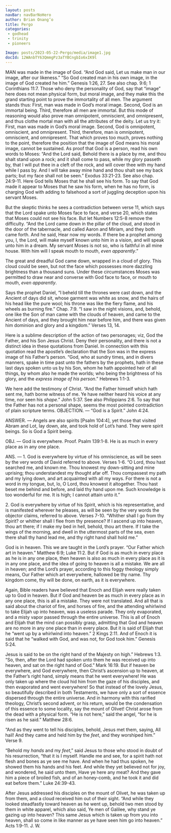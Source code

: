 ```yaml
---
layout: posts 
navBar: navBarNoHero 
author: Brian Onang’o 
title: Pergo 
categories:
 - godhead
 - trinity
 - pioneers

Image: posts/2023-05-22-Pergo/media/image1.jpg 
docId: 12WAnbTY63QmmgPz3aTYBCngbIo6xIK9l
---
```

 
MAN was made in the image of God. “And God said, Let us make man in our image, after our likeness.” “So God created man in his own image, in the image of God created he him.” Genesis 1:26, 27. See also chap. 9:6; 1 Corinthians 11:7. Those who deny the personality of God, say that “image” here does not mean physical form, but moral image, and they make this the grand starting point to prove the immortality of all men. The argument stands thus: First, man was made in God’s moral image. Second, God is an immortal being. Third, therefore all men are immortal. But this mode of reasoning would also prove man omnipotent, omniscient, and omnipresent, and thus clothe mortal man with all the attributes of the deity. Let us try it: First, man was made in God’s moral image. Second, God is omnipotent, omniscient, and omnipresent. Third, therefore, man is omnipotent, omniscient, and omnipresent. That which proves too much, proves nothing to the point, therefore the position that the image of God means his moral image, cannot be sustained. As proof that God is a person, read his own words to Moses: “And the Lord said, Behold there is a place by me, and thou shalt stand upon a rock; and it shall come to pass, while my glory passeth by, that I will put thee in a cleft of the rock, and will cover thee with my hand while I pass by. And I will take away mine hand and thou shalt see my back parts; but my face shall not be seen.” Exodus 33:21-23. See also chap. 24:9-11. Here God tells Moses that he shall see his form. To say that God made it appear to Moses that he saw his form, when he has no form, is charging God with adding to falsehood a sort of juggling deception upon his servant Moses.

But the skeptic thinks he sees a contradiction between verse 11, which says that the Lord spake unto Moses face to face, and verse 20, which states that Moses could not see his face. But let Numbers 12:5-8 remove the difficulty. “And the Lord came down in the pillar of the cloud, and stood in the door of the tabernacle, and called Aaron and Miriam, and they both came forth. And he said, Hear now my words. If there be a prophet among you, I, the Lord, will make myself known unto him in a vision, and will speak unto him in a dream. My servant Moses is not so, who is faithful in all mine house. With him will I speak mouth to mouth, *even apparently*.”

The great and dreadful God came down, wrapped in a cloud of glory. This cloud could be seen, but not the face which possesses more dazzling brightness than a thousand suns. Under these circumstances Moses was permitted to draw near and converse with God face to face, or mouth to mouth, *even apparently*.

Says the prophet Daniel, “I beheld till the thrones were cast down, and the Ancient of days did sit, whose garment was white as snow, and the hairs of his head like the pure wool; his throne was like the fiery flame, and his wheels as burning fire.” Chap. 7:9. “I saw in the night visions, and, behold, one like the Son of man came with the clouds of heaven, and came to the Ancient of days, and they brought him near before him, and there was given him dominion and glory and a kingdom.” Verses 13, 14.

Here is a sublime description of the action of two personages; viz, God the Father, and his Son Jesus Christ. Deny their personality, and there is not a distinct idea in these quotations from Daniel. In connection with this quotation read the apostle’s declaration that the Son was in the express image of his Father’s person. “God, who at sundry times, and in divers manners, spake in time past unto the fathers by the prophets, hath in these last days spoken unto us by his Son, whom he hath appointed heir of all things, by whom also he made the worlds; who being the brightness of his glory, and the *express image of his person*.” Hebrews 1:1-3.

We here add the testimony of Christ. “And the Father himself which hath sent me, hath borne witness of me. Ye have neither heard his voice at any time, nor seen his *shape*.” John 5:37. See also Philippians 2:6. To say that the Father has not a personal shape, seems the most pointed contradiction of plain scripture terms. OBJECTION. — “God is a Spirit.” John 4:24.

ANSWER. — Angels are also spirits \[Psalm 104:4\], yet those that visited Abram and Lot, lay down, ate, and took hold of Lot’s hand. They were spirit beings. So is God a Spirit being.

OBJ. — God is everywhere. Proof. Psalm 139:1-8. He is as much in every place as in any one place.

ANS. — 1. God is everywhere by virtue of his omniscience, as will be seen by the very words of David referred to above. Verses 1-6. “O Lord, thou hast searched me, and known me. Thou knowest my down-sitting and mine uprising; thou understandest my thought afar off. Thou compassest my path and my lying down, and art acquainted with all my ways. For there is not a word in my tongue, but, lo, O Lord, thou knowest it altogether. Thou hast beset me behind and before, and laid thy hand upon me. Such knowledge is too wonderful for me. It is high; I cannot attain unto it.”

2\. God is everywhere by virtue of his Spirit, which is his representative, and is manifested wherever he pleases, as will be seen by the very words the objector claims, referred to above. Verses 7-10. “Whither shall I go from thy Spirit? or whither shall I flee from thy presence? If I ascend up into heaven, thou art there; if I make my bed in hell, behold, thou art there. If I take the wings of the morning, and dwell in the uttermost parts of the sea, even there shall thy hand lead me, and thy right hand shall hold me.”

God is in heaven. This we are taught in the Lord’s prayer. “Our Father which art in heaven.” Matthew 6:9; Luke 11:2. But if God is as much in every place as he is in any one place, then heaven is also as much in every place as it is in any one place, and the idea of going to heaven is all a mistake. We are all in heaven; and the Lord’s prayer, according to this foggy theology simply means, Our Father which art everywhere, hallowed be thy name. Thy kingdom come, thy will be done, on earth, as it is everywhere.

Again, Bible readers have believed that Enoch and Elijah were really taken up to God in heaven. But if God and heaven be as much in every place as in any one place, this is all a mistake. They were not translated. And all that is said about the chariot of fire, and horses of fire, and the attending whirlwind to take Elijah up into heaven, was a useless parade. They only evaporated, and a misty vapor passed through the entire universe. This is all of Enoch and Elijah that the mind can possibly grasp, admitting that God and heaven are no more in any one place than in every place. But it is said of Elijah that he “went up by a whirlwind into heaven.” 2 Kings 2:11. And of Enoch it is said that he “walked with God, and was not, for God took him.” Genesis 5:24.

Jesus is said to be on the right hand of the Majesty on high.” Hebrews 1:3. “So, then, after the Lord had spoken unto them he was received up into heaven, and sat on the right hand of God.” Mark 16:19. But if heaven be everywhere, and God everywhere, then Christ’s ascension up to heaven, at the Father’s right hand, simply means that he went everywhere\! He was only taken up where the cloud hid him from the gaze of his disciples, and then evaporated and went everywhere\! So that instead of the lovely Jesus, so beautifully described in both Testaments, we have only a sort of essence dispersed through the entire universe. And in harmony with this rarified theology, Christ’s second advent, or his return, would be the condensation of this essence to some locality, say the mount of Olivet\! Christ arose from the dead with a physical form. “He is not here,” said the angel, “for he is risen as he said.” Matthew 28:6.

“And as they went to tell his disciples, behold, Jesus met them, saying, All hail\! And they came and held him by the *feet*, and they worshiped him.” Verse 9.

“Behold my *hands* and my *feet*,” said Jesus to those who stood in doubt of his resurrection, “that it is I myself. Handle me and see, for a spirit hath not flesh and bones as ye see me have. And when he had thus spoken, he showed them his hands and his feet. And while they yet believed not for joy, and wondered, he said unto them, Have ye here any meat? And they gave him a piece of broiled fish, and of an honey-comb, and he took it and did eat before them.” Luke 24:39-43.

After Jesus addressed his disciples on the mount of Olivet, he was taken up from them, and a cloud received him out of their sight. “And while they looked steadfastly toward heaven as he went up, behold two men stood by them in white apparel, which also said, Ye men of Galilee, why stand ye gazing up into heaven? This same Jesus which is taken up from you into heaven, shall so come in like manner as ye have seen him go into heaven.” Acts 1:9-11. J. W.
 
